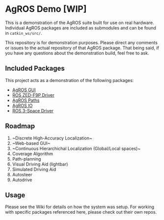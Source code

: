 # AgROS Demo [WIP]

This is a demonstration of the AgROS suite built for use on real hardware.
Individual AgROS packages are included as submodules and can be found in `catkin_ws/src/`.

This repository is for demonstration purposes. Please direct any comments or issues to
the actual repository of that AgROS package. That being said, if you have any questions
about the demonstration build, feel free to ask.

## Included Packages
This project acts as a demonstration of the following packages:
* [AgROS GUI](https://github.com/MrCerealKiller/agros_gui)
* [ROS ZED-F9P Driver](https://github.com/MrCerealKiller/ros_f9p_driver)
* [AgROS Paths](htts://github.com/MrCerealKiller/agros_paths)
* [AgROS IO](https://github.com/MrCerealKiller/agros_io)
* [ROS 3-Space Driver](https://github.com/MrCerealKiller/ros_y3space_driver)

## Roadmap
1. ~Discrete High-Accuracy Localization~
2. ~Web-based GUI~
3. ~Continuous Hierarchichal Localization (Global/Local spaces)~
4. Coverage Algorithm
5. Path-planning
6. Visual Driving Aid (lightbar)
7. Simulated Driving Aid
8. Autosteer
9. Autodrive

## Usage
Please see the Wiki for details on how the system was setup.
For working with specific packages referenced here, please check out their own repos.
